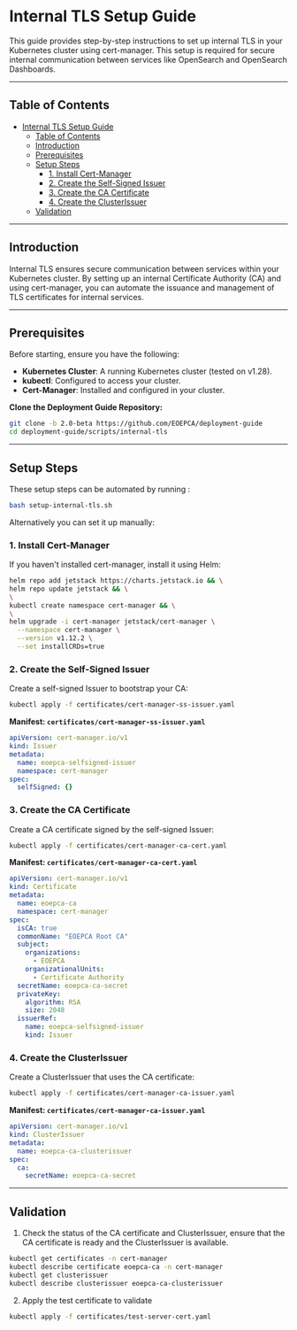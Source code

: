 # Internal TLS Setup Guide

This guide provides step-by-step instructions to set up internal TLS in your Kubernetes cluster using cert-manager. This setup is required for secure internal communication between services like OpenSearch and OpenSearch Dashboards.

---

## Table of Contents

- [Internal TLS Setup Guide](#internal-tls-setup-guide)
  - [Table of Contents](#table-of-contents)
  - [Introduction](#introduction)
  - [Prerequisites](#prerequisites)
  - [Setup Steps](#setup-steps)
    - [1. Install Cert-Manager](#1-install-cert-manager)
    - [2. Create the Self-Signed Issuer](#2-create-the-self-signed-issuer)
    - [3. Create the CA Certificate](#3-create-the-ca-certificate)
    - [4. Create the ClusterIssuer](#4-create-the-clusterissuer)
  - [Validation](#validation)

---

## Introduction

Internal TLS ensures secure communication between services within your Kubernetes cluster. By setting up an internal Certificate Authority (CA) and using cert-manager, you can automate the issuance and management of TLS certificates for internal services.

---

## Prerequisites

Before starting, ensure you have the following:

- **Kubernetes Cluster**: A running Kubernetes cluster (tested on v1.28).
- **kubectl**: Configured to access your cluster.
- **Cert-Manager**: Installed and configured in your cluster.

**Clone the Deployment Guide Repository:**

```bash
git clone -b 2.0-beta https://github.com/EOEPCA/deployment-guide
cd deployment-guide/scripts/internal-tls
```

---

## Setup Steps

These setup steps can be automated by running :
```bash
bash setup-internal-tls.sh
```

Alternatively you can set it up manually:
### 1. Install Cert-Manager

If you haven't installed cert-manager, install it using Helm:

```bash
helm repo add jetstack https://charts.jetstack.io && \
helm repo update jetstack && \
\
kubectl create namespace cert-manager && \
\
helm upgrade -i cert-manager jetstack/cert-manager \
  --namespace cert-manager \
  --version v1.12.2 \
  --set installCRDs=true
```

### 2. Create the Self-Signed Issuer

Create a self-signed Issuer to bootstrap your CA:

```bash
kubectl apply -f certificates/cert-manager-ss-issuer.yaml
```

**Manifest: `certificates/cert-manager-ss-issuer.yaml`**

```yaml
apiVersion: cert-manager.io/v1
kind: Issuer
metadata:
  name: eoepca-selfsigned-issuer
  namespace: cert-manager
spec:
  selfSigned: {}
```

### 3. Create the CA Certificate

Create a CA certificate signed by the self-signed Issuer:

```bash
kubectl apply -f certificates/cert-manager-ca-cert.yaml
```

**Manifest: `certificates/cert-manager-ca-cert.yaml`**

```yaml
apiVersion: cert-manager.io/v1
kind: Certificate
metadata:
  name: eoepca-ca
  namespace: cert-manager
spec:
  isCA: true
  commonName: "EOEPCA Root CA"
  subject:
    organizations:
      - EOEPCA
    organizationalUnits:
      - Certificate Authority
  secretName: eoepca-ca-secret
  privateKey:
    algorithm: RSA
    size: 2048
  issuerRef:
    name: eoepca-selfsigned-issuer
    kind: Issuer
```

### 4. Create the ClusterIssuer

Create a ClusterIssuer that uses the CA certificate:

```bash
kubectl apply -f certificates/cert-manager-ca-issuer.yaml
```

**Manifest: `certificates/cert-manager-ca-issuer.yaml`**

```yaml
apiVersion: cert-manager.io/v1
kind: ClusterIssuer
metadata:
  name: eoepca-ca-clusterissuer
spec:
  ca:
    secretName: eoepca-ca-secret
```

---

## Validation

1. Check the status of the CA certificate and ClusterIssuer, ensure that the CA certificate is ready and the ClusterIssuer is available.

```bash
kubectl get certificates -n cert-manager
kubectl describe certificate eoepca-ca -n cert-manager
kubectl get clusterissuer
kubectl describe clusterissuer eoepca-ca-clusterissuer
```

2. Apply the test certificate to validate

```bash
kubectl apply -f certificates/test-server-cert.yaml 
```
